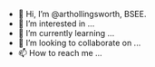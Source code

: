 - 👋 Hi, I’m @arthollingsworth, BSEE.
- 👀 I’m interested in ...
- 🌱 I’m currently learning ...
- 💞️ I’m looking to collaborate on ...
- 📫 How to reach me ...

<!---
arthollingsworth/arthollingsworth is a ✨ special ✨ repository because its `README.md` (this file) appears on your GitHub profile.
You can click the Preview link to take a look at your changes.
--->
